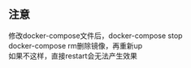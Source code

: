 ## 注意

修改docker-compose文件后，docker-compose stop  
docker-compose rm删除镜像，再重新up  
如果不这样，直接restart会无法产生效果   